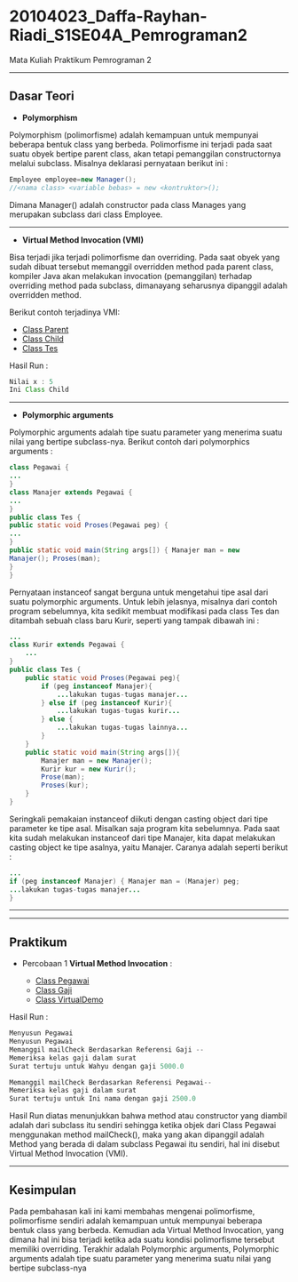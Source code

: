 # 20104023_Daffa-Rayhan-Riadi_S1SE04A_Pemrograman2
Mata Kuliah Praktikum Pemrograman 2

---

## Dasar Teori
* **Polymorphism**

Polymorphism (polimorfisme) adalah kemampuan untuk mempunyai beberapa bentuk class yang berbeda. Polimorfisme ini terjadi pada saat suatu obyek bertipe parent class, akan tetapi pemanggilan constructornya melalui subclass. Misalnya deklarasi pernyataan berikut ini :
````java
Employee employee=new Manager();
//<nama class> <variable bebas> = new <kontruktor>();
````
Dimana Manager() adalah constructor pada class Manages yang merupakan subclass dari class Employee.

---


* **Virtual Method Invocation (VMI)**

Bisa terjadi jika terjadi polimorfisme dan overriding. Pada saat obyek yang sudah dibuat tersebut memanggil overridden method pada parent class, kompiler Java akan melakukan invocation (pemanggilan) terhadap overriding method pada subclass, dimanayang seharusnya dipanggil adalah overridden method. 

Berikut contoh terjadinya VMI:
  * [Class Parent](https://github.com/Daffarr/20104023_Daffa-Rayhan-Riadi_S1SE04A_Pemrograman2/blob/modul8/src/Modul8/Percobaan/Parent.java)
  * [Class Child](https://github.com/Daffarr/20104023_Daffa-Rayhan-Riadi_S1SE04A_Pemrograman2/blob/modul8/src/Modul8/Percobaan/Child.java)
  * [Class Tes](https://github.com/Daffarr/20104023_Daffa-Rayhan-Riadi_S1SE04A_Pemrograman2/blob/modul8/src/Modul8/Percobaan/Tes.java)

  Hasil Run : 
````java
Nilai x : 5
Ini Class Child
````
---
* **Polymorphic arguments**
  
Polymorphic arguments adalah tipe suatu parameter yang menerima suatu nilai yang bertipe subclass-nya. Berikut contoh dari polymorphics arguments :
````java
class Pegawai {
...
}
class Manajer extends Pegawai {
...
}
public class Tes {
public static void Proses(Pegawai peg) {
...
}
public static void main(String args[]) { Manajer man = new
Manajer(); Proses(man);
}
}
````
Pernyataan instanceof sangat berguna untuk mengetahui tipe asal dari suatu polymorphic arguments. Untuk lebih jelasnya, misalnya dari contoh program sebelumnya, kita sedikit membuat modifikasi pada class Tes dan ditambah sebuah class baru Kurir, seperti yang tampak dibawah ini :
````java
...
class Kurir extends Pegawai {
    ...
}
public class Tes {
    public static void Proses(Pegawai peg){
        if (peg instanceof Manajer){
            ...lakukan tugas-tugas manajer...
        } else if (peg instanceof Kurir){
            ...lakukan tugas-tugas kurir...
        } else {
            ...lakukan tugas-tugas lainnya...
        }
    }
    public static void main(String args[]){
        Manajer man = new Manajer();
        Kurir kur = new Kurir();
        Prose(man);
        Proses(kur);
    }
}
````
Seringkali pemakaian instanceof diikuti dengan casting object dari tipe parameter ke tipe asal. Misalkan saja program kita sebelumnya. Pada saat kita sudah melakukan instanceof dari tipe Manajer, kita dapat melakukan casting object ke tipe asalnya, yaitu Manajer. Caranya adalah seperti berikut :
````java
...
if (peg instanceof Manajer) { Manajer man = (Manajer) peg;
...lakukan tugas-tugas manajer...
}
````
---
<hr>

## Praktikum
* Percobaan 1 **Virtual Method Invocation** :

    * [Class Pegawai](https://github.com/Daffarr/20104023_Daffa-Rayhan-Riadi_S1SE04A_Pemrograman2/blob/modul8/src/Modul8/Latihan/Pegawai.java)
    * [Class Gaji](https://github.com/Daffarr/20104023_Daffa-Rayhan-Riadi_S1SE04A_Pemrograman2/blob/modul8/src/Modul8/Latihan/Gaji.java)
    * [Class VirtualDemo](https://github.com/Daffarr/20104023_Daffa-Rayhan-Riadi_S1SE04A_Pemrograman2/blob/modul8/src/Modul8/Latihan/VirtualDemo.java)

Hasil Run : 
````java
Menyusun Pegawai
Menyusun Pegawai
Memanggil mailCheck Berdasarkan Referensi Gaji --
Memeriksa kelas gaji dalam surat 
Surat tertuju untuk Wahyu dengan gaji 5000.0

Memanggil mailCheck Berdasarkan Referensi Pegawai--
Memeriksa kelas gaji dalam surat 
Surat tertuju untuk Ini nama dengan gaji 2500.0
````

Hasil Run diatas menunjukkan bahwa method atau constructor yang diambil adalah dari subclass itu sendiri sehingga ketika objek dari Class Pegawai menggunakan method mailCheck(), maka yang akan dipanggil adalah Method yang berada di dalam subclass Pegawai itu sendiri, hal ini disebut Virtual Method Invocation (VMI). 
<hr>

## Kesimpulan

Pada pembahasan kali ini kami membahas mengenai polimorfisme, polimorfisme sendiri adalah kemampuan untuk mempunyai beberapa bentuk class yang berbeda. Kemudian ada Virtual Method Invocation, yang dimana hal ini bisa terjadi ketika ada suatu kondisi polimorfisme tersebut memiliki overriding. Terakhir adalah Polymorphic arguments, Polymorphic arguments adalah tipe suatu parameter yang menerima suatu nilai yang bertipe subclass-nya

